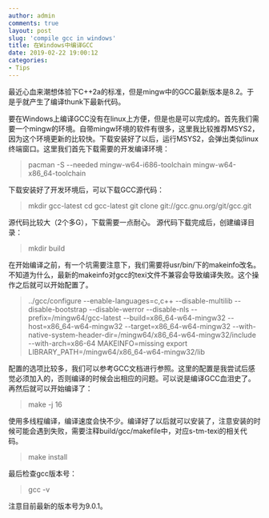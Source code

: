 ```yaml
---
author: admin
comments: true
layout: post
slug: 'compile gcc in windows'
title: 在Windows中编译GCC
date: 2019-02-22 19:00:12
categories:
- Tips
---
```

最近心血来潮想体验下C++2a的标准，但是mingw中的GCC最新版本是8.2。于是乎就产生了编译thunk下最新代码。

要在Windows上编译GCC没有在linux上方便，但是也是可以完成的。首先我们需要一个mingw的环境。自带mingw环境的软件有很多，这里我比较推荐MSYS2，因为这个环境更新的比较快。下载安装好了以后，运行MSYS2，会弹出类似linux终端窗口。这里我们首先下载需要的开发编译环境：
> pacman -S --needed mingw-w64-i686-toolchain mingw-w64-x86_64-toolchain

下载安装好了开发环境后，可以下载GCC源代码：
> mkdir gcc-latest
> cd gcc-latest
> git clone git://gcc.gnu.org/git/gcc.git

源代码比较大（2个多G），下载需要一点耐心。
源代码下载完成后，创建编译目录：
> mkdir build

在开始编译之前，有一个坑需要注意下，我们需要将usr/bin/下的makeinfo改名。不知道为什么，最新的makeinfo对gcc的texi文件不兼容会导致编译失败。这个操作之后就可以开始配置了。
> ../gcc/configure --enable-languages=c,c++ --disable-multilib --disable-bootstrap --disable-werror --disable-nls --prefix=/mingw64/gcc-latest --build=x86_64-w64-mingw32 --host=x86_64-w64-mingw32 --target=x86_64-w64-mingw32 --with-native-system-header-dir=/mingw64/x86_64-w64-mingw32/include --with-arch=x86-64 MAKEINFO=missing
> export LIBRARY_PATH=/mingw64/x86_64-w64-mingw32/lib

配置的选项比较多，我们可以参考GCC文档进行参照。这里的配置是我尝试后感觉必须加入的，否则编译的时候会出相应的问题。可以说是编译GCC血泪史了。
再然后就可以开始编译了：
> make -j 16

使用多线程编译，编译速度会快不少。编译好了以后就可以安装了，注意安装的时候可能会遇到失败，需要注释build/gcc/makefile中，对应s-tm-texi的相关代码。
> make install

最后检查gcc版本号：
> gcc -v

注意目前最新的版本号为9.0.1。
